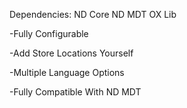 Dependencies: ND Core ND MDT OX Lib 

-Fully Configurable

-Add Store Locations Yourself 

-Multiple Language Options 

-Fully Compatible With ND MDT 


